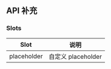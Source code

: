 ## API 补充

### Slots

| Slot        | 说明               |
| ----------- | ------------------ |
| placeholder | 自定义 placeholder |
